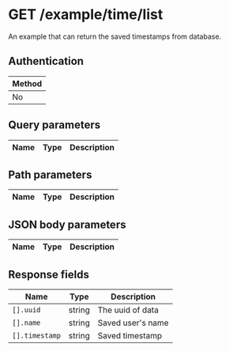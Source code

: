 # GET /example/time/list

An example that can return the saved timestamps from database.

## Authentication

|Method|
|-|
|No|

## Query parameters

|Name|Type|Description|
|-|-|-|

## Path parameters

|Name|Type|Description|
|-|-|-|

## JSON body parameters

|Name|Type|Description|
|-|-|-|

## Response fields

|Name|Type|Description|
|-|-|-|
|`[].uuid`|string|The uuid of data|
|`[].name`|string|Saved user's name|
|`[].timestamp`|string|Saved timestamp|
